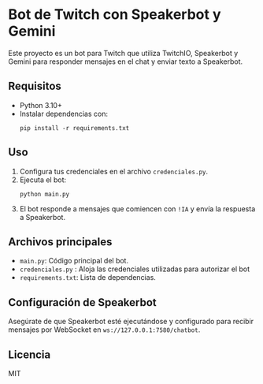 # Bot de Twitch con Speakerbot y Gemini

Este proyecto es un bot para Twitch que utiliza TwitchIO, Speakerbot y Gemini para responder mensajes en el chat y enviar texto a Speakerbot.

## Requisitos

- Python 3.10+
- Instalar dependencias con:
  ```
  pip install -r requirements.txt
  ```

## Uso

1. Configura tus credenciales en el archivo `credenciales.py`.
2. Ejecuta el bot:
   ```
   python main.py
   ```
3. El bot responde a mensajes que comiencen con `!IA` y envía la respuesta a Speakerbot.

## Archivos principales

- `main.py`: Código principal del bot.
- `credenciales.py` : Aloja las credenciales utilizadas para autorizar el bot
- `requirements.txt`: Lista de dependencias.

## Configuración de Speakerbot

Asegúrate de que Speakerbot esté ejecutándose y configurado para recibir mensajes por WebSocket en `ws://127.0.0.1:7580/chatbot`.

## Licencia

MIT